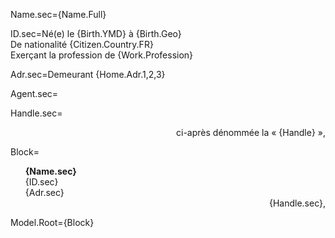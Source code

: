 Name.sec={Name.Full}

ID.sec=Né(e) le {Birth.YMD} à {Birth.Geo}<br>De nationalité {Citizen.Country.FR}<br>Exerçant la profession de {Work.Profession}

Adr.sec=Demeurant {Home.Adr.1,2,3}

Agent.sec=</i>

Handle.sec=<div align="right">ci-après dénommée la « {Handle} »,</div>

Block=<ul type="none"><b>{Name.sec}</b></li><li>{ID.sec}</li><li>{Adr.sec}</li><li><div align="right">{Handle.sec},</div></ul>

Model.Root={Block}